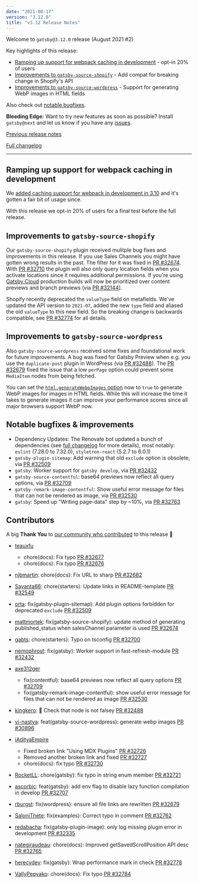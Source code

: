 ```yaml
---
date: "2021-08-17"
version: "3.12.0"
title: "v3.12 Release Notes"
---
```


Welcome to `gatsby@3.12.0` release (August 2021 #2)

Key highlights of this release:

- [Ramping up support for webpack caching in development](#ramping-up-support-for-webpack-caching-in-development) - opt-in 20% of users
- [Improvements to `gatsby-source-shopify`](#improvements-to-gatsby-source-shopify) - Add compat for breaking change in Shopify's API
- [Improvements to `gatsby-source-wordpress`](#improvements-to-gatsby-source-wordpress) - Support for generating WebP images in HTML fields

Also check out [notable bugfixes](#notable-bugfixes--improvements).

**Bleeding Edge:** Want to try new features as soon as possible? Install `gatsby@next` and let us know
if you have any [issues](https://github.com/gatsbyjs/gatsby/issues).

[Previous release notes](/docs/reference/release-notes/v3.11)

[Full changelog](https://github.com/gatsbyjs/gatsby/compare/gatsby@3.12.0-next.0...gatsby@3.12.0)

---

## Ramping up support for webpack caching in development

We [added caching support for webpack in development in 3.10](/docs/reference/release-notes/v3.10#experimental-webpack-persistent-caching-for-gatsby-develop) and it's gotten a fair bit of usage since.

With this release we opt-in 20% of users for a final test before the full release.

## Improvements to `gatsby-source-shopify`

Our `gatsby-source-shopify` plugin received mulitple bug fixes and improvements in this release. If you use Sales Channels you might have gotten wrong results in the past. The filter for it was fixed in [PR #32674](https://github.com/gatsbyjs/gatsby/pull/32674). With [PR #32710](https://github.com/gatsbyjs/gatsby/pull/32710) the plugin will also only query location fields when you activate locations since it requires additional permissions. If you're using [Gatsby Cloud](https://www.gatsbyjs.com/products/cloud/) production builds will now be prioritized over content previews and branch previews (via [PR #32144](https://github.com/gatsbyjs/gatsby/pull/32144)).

Shopify recently deprecated the `valueType` field on metafields. We've updated the API version to `2021-07`, added the new `type` field and aliased the old `valueType` to this new field. So the breaking change is backwards compatible, see [PR #32774](https://github.com/gatsbyjs/gatsby/pull/32774) for all details.

## Improvements to `gatsby-source-wordpress`

Also `gatsby-source-wordpress` received some fixes and foundational work for future improvements. A bug was fixed for Gatsby Preview when e.g. you use the `duplicate-post` plugin in WordPress (via [PR #32488](https://github.com/gatsbyjs/gatsby/pull/32488)). The [PR #32679](https://github.com/gatsbyjs/gatsby/pull/32679) fixed the issue that a low `perPage` option could prevent some `MediaItem` nodes from being fetched.

You can set the [`html.generateWebpImages` option](https://github.com/gatsbyjs/gatsby/blob/master/packages/gatsby-source-wordpress/docs/plugin-options.md#htmlgeneratewebpimages) now to `true` to generate WebP images for images in HTML fields. While this will increase the time it takes to generate images it can improve your performance scores since all major browsers support WebP now.

## Notable bugfixes & improvements

- Dependency Updates: The Renovate bot updated a bunch of dependencies (see [full changelog](https://github.com/gatsbyjs/gatsby/compare/gatsby@3.12.0-next.0...gatsby@3.12.0) for more details), most notably: `eslint` (7.28.0 to 7.32.0), `styletron-react` (5.2.7 to 6.0.1)
- `gatsby-plugin-sitemap`: Add warning that old `exclude` option is obsolete, via [PR #32509](https://github.com/gatsbyjs/gatsby/pull/32509)
- `gatsby`: Worker support for `gatsby develop`, via [PR #32432](https://github.com/gatsbyjs/gatsby/pull/32432)
- `gatsby-source-contentful`: base64 previews now reflect all query options, via [PR #32709](https://github.com/gatsbyjs/gatsby/pull/32709)
- `gatsby-remark-image-contentful`: Show useful error message for files that can not be rendered as image, via [PR #32530](https://github.com/gatsbyjs/gatsby/pull/32530)
- `gatsby`: Speed up "Writing page-data" step by ~10%, via [PR #32763](https://github.com/gatsbyjs/gatsby/pull/32763)

## Contributors

A big **Thank You** to [our community who contributed](https://github.com/gatsbyjs/gatsby/compare/gatsby@3.12.0-next.0...gatsby@3.12.0) to this release 💜

- [teauxfu](https://github.com/teauxfu)

  - chore(docs): Fix typo [PR #32677](https://github.com/gatsbyjs/gatsby/pull/32677)
  - chore(docs): Fix typo [PR #32676](https://github.com/gatsbyjs/gatsby/pull/32676)

- [njbmartin](https://github.com/njbmartin): chore(docs): Fix URL to sharp [PR #32682](https://github.com/gatsbyjs/gatsby/pull/32682)
- [Sayanta66](https://github.com/Sayanta66): chore(starters): Update links in README-template [PR #32549](https://github.com/gatsbyjs/gatsby/pull/32549)
- [orta](https://github.com/orta): fix(gatsby-plugin-sitemap): Add plugin options forbidden for deprecated `exclude` [PR #32509](https://github.com/gatsbyjs/gatsby/pull/32509)
- [mattmortek](https://github.com/mattmortek): fix(gatsby-source-shopify): update method of generating published_status when salesChannel parameter is used [PR #32674](https://github.com/gatsbyjs/gatsby/pull/32674)
- [gabts](https://github.com/gabts): chore(starters): Typo on tsconfig [PR #32700](https://github.com/gatsbyjs/gatsby/pull/32700)
- [nemophrost](https://github.com/nemophrost): fix(gatsby): Worker support in fast-refresh-module [PR #32432](https://github.com/gatsbyjs/gatsby/pull/32432)
- [axe312ger](https://github.com/axe312ger)

  - fix(contentful): base64 previews now reflect all query options [PR #32709](https://github.com/gatsbyjs/gatsby/pull/32709)
  - fix(gatsby-remark-image-contentful): show useful error message for files that can not be rendered as image [PR #32530](https://github.com/gatsbyjs/gatsby/pull/32530)

- [kingkero](https://github.com/kingkero): :construction: Check that node is not falsey [PR #32488](https://github.com/gatsbyjs/gatsby/pull/32488)
- [vi-nastya](https://github.com/vi-nastya): feat(gatsby-source-wordpress): generate webp images [PR #30896](https://github.com/gatsbyjs/gatsby/pull/30896)
- [iAdityaEmpire](https://github.com/iAdityaEmpire)

  - Fixed broken link "Using MDX Plugins" [PR #32726](https://github.com/gatsbyjs/gatsby/pull/32726)
  - Removed another broken link and fixed [PR #32727](https://github.com/gatsbyjs/gatsby/pull/32727)
  - chore(docs): fix typo [PR #32730](https://github.com/gatsbyjs/gatsby/pull/32730)

- [RocketLL](https://github.com/RocketLL): chore(gatsby): fix typo in string enum member [PR #32721](https://github.com/gatsbyjs/gatsby/pull/32721)
- [ascorbic](https://github.com/ascorbic): feat(gatsby): add env flag to disable lazy function compilation in develop [PR #32707](https://github.com/gatsbyjs/gatsby/pull/32707)
- [rburgst](https://github.com/rburgst): fix(wordpress): ensure all file links are rewritten [PR #32679](https://github.com/gatsbyjs/gatsby/pull/32679)
- [SaloniThete](https://github.com/SaloniThete): fix(examples): Correct typo in comment [PR #32762](https://github.com/gatsbyjs/gatsby/pull/32762)
- [redabacha](https://github.com/redabacha): fix(gatsby-plugin-image): only log missing plugin error in development [PR #32335](https://github.com/gatsbyjs/gatsby/pull/32335)
- [nategiraudeau](https://github.com/nategiraudeau): chore(docs): Improved getSavedScrollPosition API desc [PR #32765](https://github.com/gatsbyjs/gatsby/pull/32765)
- [herecydev](https://github.com/herecydev): fix(gatsby): Wrap performance mark in check [PR #32778](https://github.com/gatsbyjs/gatsby/pull/32778)
- [VallyPepyako](https://github.com/VallyPepyako): chore(docs): Fix typo [PR #32784](https://github.com/gatsbyjs/gatsby/pull/32784)
